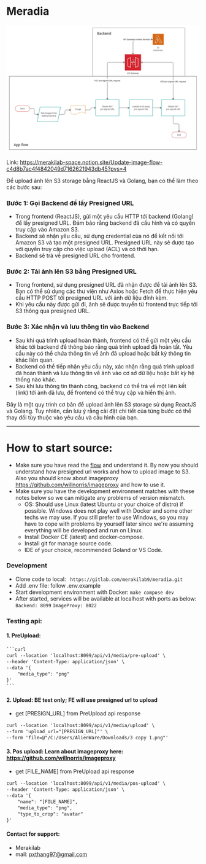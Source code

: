 # Meradia

![flow.png](flow.png)

Link: https://merakilab-space.notion.site/Update-image-flow-c4d8b7ac4f4842049d7162621943db45?pvs=4

Để upload ảnh lên S3 storage bằng ReactJS và Golang, bạn có thể làm theo các bước sau:

### **Bước 1: Gọi Backend để lấy Presigned URL**

- Trong frontend (ReactJS), gửi một yêu cầu HTTP tới backend (Golang) để lấy presigned URL. Đảm bảo rằng backend đã cấu hình và có quyền truy cập vào Amazon S3.
- Backend sẽ nhận yêu cầu, sử dụng credential của nó để kết nối tới Amazon S3 và tạo một presigned URL. Presigned URL này sẽ được tạo với quyền truy cập cho việc upload (ACL) và có thời hạn.
- Backend sẽ trả về presigned URL cho frontend.

### **Bước 2: Tải ảnh lên S3 bằng Presigned URL**

- Trong frontend, sử dụng presigned URL đã nhận được để tải ảnh lên S3. Bạn có thể sử dụng các thư viện như Axios hoặc Fetch để thực hiện yêu cầu HTTP POST tới presigned URL với ảnh dữ liệu đính kèm.
- Khi yêu cầu này được gửi đi, ảnh sẽ được truyền từ frontend trực tiếp tới S3 thông qua presigned URL.

### **Bước 3: Xác nhận và lưu thông tin vào Backend**

- Sau khi quá trình upload hoàn thành, frontend có thể gửi một yêu cầu khác tới backend để thông báo rằng quá trình upload đã hoàn tất. Yêu cầu này có thể chứa thông tin về ảnh đã upload hoặc bất kỳ thông tin khác liên quan.
- Backend có thể tiếp nhận yêu cầu này, xác nhận rằng quá trình upload đã hoàn thành và lưu thông tin về ảnh vào cơ sở dữ liệu hoặc bất kỳ hệ thống nào khác.
- Sau khi lưu thông tin thành công, backend có thể trả về một liên kết (link) tới ảnh đã lưu, để frontend có thể truy cập và hiển thị ảnh.

Đây là một quy trình cơ bản để upload ảnh lên S3 storage sử dụng ReactJS và Golang. Tuy nhiên, cần lưu ý rằng cài đặt chi tiết của từng bước có thể thay đổi tùy thuộc vào yêu cầu và cấu hình của bạn.


---
# How to start source:
- Make sure you have read the [flow](flow.png) and understand it. By now you should understand how presigned url works and how to upload image to S3. Also you should know about imageproxy https://github.com/willnorris/imageproxy  and how to use it.
- Make sure you have the development environment matches with these notes below so we can mitigate any problems of version mismatch.
  - OS: Should use Linux (latest Ubuntu or your choice of distro) if possible. Windows does not play well with Docker and some other techs we may use. If you still prefer to use Windows, so you may have to cope with problems by yourself later since we're assuming everything will be developed and run on Linux.
  - Install Docker CE (latest) and docker-compose.
  - Install git for manage source code.
  - IDE of your choice, recommended Goland or VS Code.

### Development 
  - Clone code to local: ``` https://gitlab.com/merakilab9/meradia.git```
  - Add .env file: follow .env.example
  - Start development environment with Docker: ```make compose dev```
  - After started, services will be available at localhost with ports as below:
  ```Backend: 8099```
  ```ImageProxy: 8022```

### Testing api:

#### 1. PreUpload:
    ```curl
    curl --location 'localhost:8099/api/v1/media/pre-upload' \
    --header 'Content-Type: application/json' \
    --data '{
        "media_type": "png"
    }'
    ```

#### 2. Upload: BE test only; FE will use presigned url to upload
* get [PRESIGN_URL] from PreUpload api response
```curl
curl --location 'localhost:8099/api/v1/media/upload' \
--form 'upload_url="[PRESIGN_URL]"' \
--form 'file=@"/C:/Users/AlienWare/Downloads/3 copy 1.png"'
```

#### 3. Pos upload: Learn about imageproxy here: https://github.com/willnorris/imageproxy 
* get [FILE_NAME] from PreUpload api response
```curl
curl --location 'localhost:8099/api/v1/media/pos-upload' \
--header 'Content-Type: application/json' \
--data '{
    "name": "[FILE_NAME]",
    "media_type": "png",
    "type_to_crop": "avatar"
}'
```

#### Contact for support:
- Merakilab
- mail: pxthang97@gmail.com
